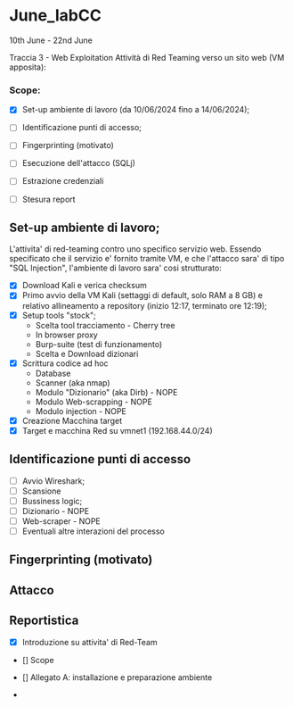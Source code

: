 # June_labCC
10th June - 22nd June


Traccia 3 - Web Exploitation
Attività di Red Teaming verso un sito web (VM apposita):


### Scope:
- [X] Set-up ambiente di lavoro (da 10/06/2024 fino a 14/06/2024);
- [ ] Identificazione punti di accesso;
- [ ] Fingerprinting (motivato)
- [ ] Esecuzione dell'attacco (SQLj)
- [ ] Estrazione credenziali
- [ ] Stesura report


## Set-up ambiente di lavoro;
L'attivita' di red-teaming contro uno specifico servizio web. Essendo specificato che il servizio e' fornito tramite VM, e che l'attacco sara' di tipo "SQL Injection", l'ambiente di lavoro sara' cosi strutturato:
- [X] Download Kali e verica checksum
- [X] Primo avvio della VM Kali (settaggi di default, solo RAM a 8 GB) e relativo allineamento a repository (inizio 12:17, terminato ore 12:19);
- [X] Setup tools "stock";
  - Scelta tool tracciamento - Cherry tree
  - In browser proxy
  - Burp-suite (test di funzionamento)
  - Scelta e Download dizionari
- [X] Scrittura codice ad hoc
  - Database
  - Scanner (aka nmap)
  - Modulo "Dizionario" (aka Dirb) - NOPE
  - Modulo Web-scrapping - NOPE
  - Modulo injection  - NOPE
- [X] Creazione Macchina target
- [X] Target e macchina Red su vmnet1 (192.168.44.0/24)

## Identificazione punti di accesso
- [ ] Avvio Wireshark;
- [ ] Scansione
- [ ] Bussiness logic;
- [ ] Dizionario - NOPE
- [ ] Web-scraper - NOPE
- [ ] Eventuali altre interazioni del processo

## Fingerprinting (motivato)

## Attacco

## Reportistica
- [X] Introduzione su attivita' di Red-Team
- [] Scope
- [] Allegato A: installazione e preparazione ambiente

-    





